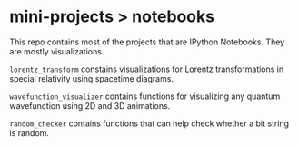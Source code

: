 # mini-projects > notebooks

This repo contains most of the projects that are IPython Notebooks. They are mostly visualizations.

`lorentz_transform` constains visualizations for Lorentz transformations in special relativity using spacetime diagrams.

`wavefunction_visualizer` contains functions for visualizing any quantum wavefunction using 2D and 3D animations.

`random_checker` contains functions that can help check whether a bit string is random.